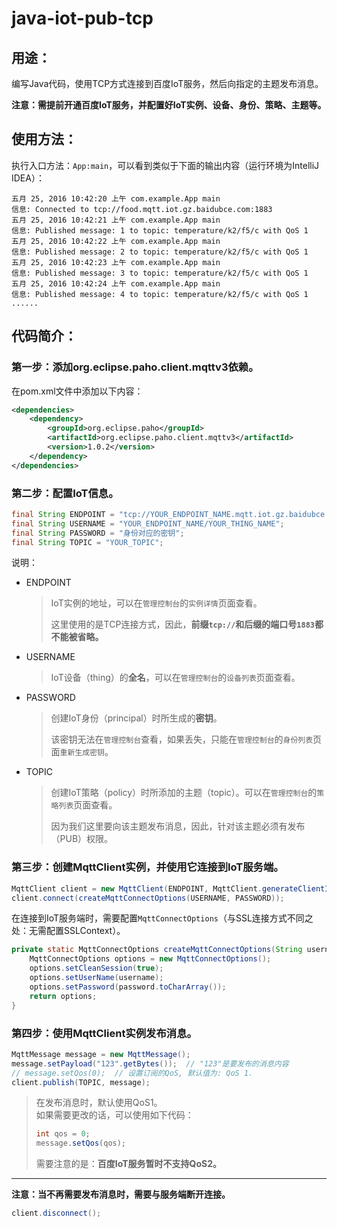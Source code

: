 # java-iot-pub-tcp

## 用途：

编写Java代码，使用TCP方式连接到百度IoT服务，然后向指定的主题发布消息。

**注意：需提前开通百度IoT服务，并配置好IoT实例、设备、身份、策略、主题等。**

## 使用方法：

执行入口方法：`App:main`，可以看到类似于下面的输出内容（运行环境为IntelliJ IDEA）：

```
五月 25, 2016 10:42:20 上午 com.example.App main
信息: Connected to tcp://food.mqtt.iot.gz.baidubce.com:1883
五月 25, 2016 10:42:21 上午 com.example.App main
信息: Published message: 1 to topic: temperature/k2/f5/c with QoS 1
五月 25, 2016 10:42:22 上午 com.example.App main
信息: Published message: 2 to topic: temperature/k2/f5/c with QoS 1
五月 25, 2016 10:42:23 上午 com.example.App main
信息: Published message: 3 to topic: temperature/k2/f5/c with QoS 1
五月 25, 2016 10:42:24 上午 com.example.App main
信息: Published message: 4 to topic: temperature/k2/f5/c with QoS 1
......
```

## 代码简介：

### 第一步：添加org.eclipse.paho.client.mqttv3依赖。

在pom.xml文件中添加以下内容：

```xml
<dependencies>
    <dependency>
        <groupId>org.eclipse.paho</groupId>
        <artifactId>org.eclipse.paho.client.mqttv3</artifactId>
        <version>1.0.2</version>
    </dependency>
</dependencies>
```

### 第二步：配置IoT信息。

```java
final String ENDPOINT = "tcp://YOUR_ENDPOINT_NAME.mqtt.iot.gz.baidubce.com:1883";
final String USERNAME = "YOUR_ENDPOINT_NAME/YOUR_THING_NAME";
final String PASSWORD = "身份对应的密钥";
final String TOPIC = "YOUR_TOPIC";
```

说明：

* ENDPOINT

    > IoT实例的地址，可以在`管理控制台`的`实例详情`页面查看。
    >
    > 这里使用的是TCP连接方式，因此，**前缀`tcp://`和后缀的端口号`1883`都不能被省略。**

* USERNAME

    > IoT设备（thing）的**全名**，可以在`管理控制台`的`设备列表`页面查看。
    
* PASSWORD

    > 创建IoT身份（principal）时所生成的**密钥**。
    >
    > 该密钥无法在`管理控制台`查看，如果丢失，只能在`管理控制台`的`身份列表`页面`重新生成密钥`。

* TOPIC

    > 创建IoT策略（policy）时所添加的主题（topic）。可以在`管理控制台`的`策略列表`页面查看。
    >
    > 因为我们这里要向该主题发布消息，因此，针对该主题必须有发布（PUB）权限。

### 第三步：创建MqttClient实例，并使用它连接到IoT服务端。

```java
MqttClient client = new MqttClient(ENDPOINT, MqttClient.generateClientId());
client.connect(createMqttConnectOptions(USERNAME, PASSWORD));
```

在连接到IoT服务端时，需要配置`MqttConnectOptions`（与SSL连接方式不同之处：无需配置SSLContext）。

```java
private static MqttConnectOptions createMqttConnectOptions(String username, String password) throws Exception {
    MqttConnectOptions options = new MqttConnectOptions();
    options.setCleanSession(true);
    options.setUserName(username);
    options.setPassword(password.toCharArray());
    return options;
}
```

### 第四步：使用MqttClient实例发布消息。

```java
MqttMessage message = new MqttMessage();
message.setPayload("123".getBytes());  // "123"是要发布的消息内容
// message.setQos(0);  // 设置订阅的QoS, 默认值为: QoS 1.
client.publish(TOPIC, message);
```

> 在发布消息时，默认使用QoS1。  
> 如果需要更改的话，可以使用如下代码：
> 
> ```java
> int qos = 0;
> message.setQos(qos);
> ```
>   
> 需要注意的是：**百度IoT服务暂时不支持QoS2。**

---

**注意：当不再需要发布消息时，需要与服务端断开连接。**

```java
client.disconnect();
```